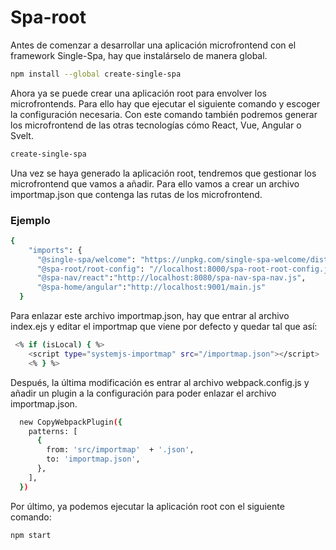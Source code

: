
# Spa-root
Antes de comenzar a desarrollar una aplicación microfrontend con el framework Single-Spa, hay que instalárselo de manera global.

```bash
npm install --global create-single-spa
```

Ahora ya se puede crear una aplicación root para envolver los microfrontends. Para ello hay que ejecutar el siguiente comando y escoger la configuración necesaria. Con este comando también podremos generar los microfrontend de las otras tecnologías cómo React, Vue, Angular o Svelt.

```bash
create-single-spa
```

Una vez se haya generado la aplicación root, tendremos que gestionar los microfrontend que vamos a añadir. Para ello vamos a crear un archivo importmap.json que contenga las rutas de los microfrontend. 

### Ejemplo 

```bash
{
    "imports": {
      "@single-spa/welcome": "https://unpkg.com/single-spa-welcome/dist/single-spa-welcome.js",
      "@spa-root/root-config": "//localhost:8000/spa-root-root-config.js",
      "@spa-nav/react":"http://localhost:8080/spa-nav-spa-nav.js",
      "@spa-home/angular":"http://localhost:9001/main.js"
  }
```

Para enlazar este archivo importmap.json, hay que entrar al archivo index.ejs y editar el importmap que viene por defecto y quedar tal que así:

```bash
 <% if (isLocal) { %>
    <script type="systemjs-importmap" src="/importmap.json"></script> 
    <% } %>
```

Después, la última modificación es entrar al archivo webpack.config.js y añadir un plugin a la configuración para poder enlazar el archivo importmap.json.


```bash
  new CopyWebpackPlugin({
    patterns: [
      {
        from: 'src/importmap'  + '.json',
        to: 'importmap.json',
      },
    ],
  })
```

Por último, ya podemos ejecutar la aplicación root con el siguiente comando:

```bash
npm start
```
